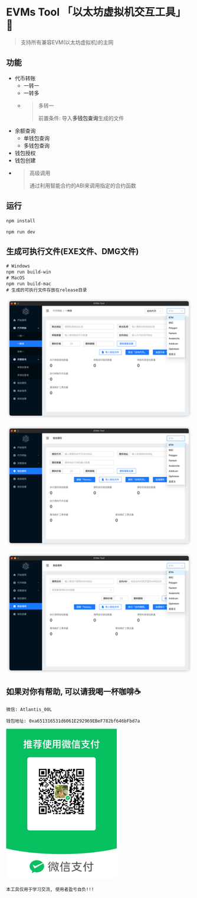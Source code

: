 # EVMs Tool 「以太坊虚拟机交互工具」 🔧
>
> 支持所有兼容EVM(以太坊虚拟机)的主网
>
## 功能

- 代币转账
  - 一转一
  - 一转多
  - > 多转一
    >
    > 前置条件: 导入**多钱包查询**生成的文件
- 余额查询
  - 单钱包查询
  - 多钱包查询
- 钱包授权
- 钱包创建
- > 高级调用
  >
  > 通过利用智能合约的ABI来调用指定的合约函数

## 运行

```shell
npm install
```

```shell
npm run dev
```

## 生成可执行文件(EXE文件、DMG文件)

```shell
# Windows
npm run build-win
# MacOS
npm run build-mac
# 生成的可执行文件存放在release目录
```

![一转多](public/功能截图-01.png "一转多")

![钱包授权](public/功能截图-02.png "钱包授权")

![高级调用](public/功能截图-03.png "高级调用")

## 如果对你有帮助, 可以请我喝一杯咖啡☕️

```shell
微信: Atlantis_00L
```

```shell
钱包地址: 0xa651316531d6061E292969EBeF782bf646bFbd7a
```

<img src="public/微信.png" title="微信" alt="微信" width="300" data-align="center">

```shell
本工具仅用于学习交流, 使用者盈亏自负!!!
```
